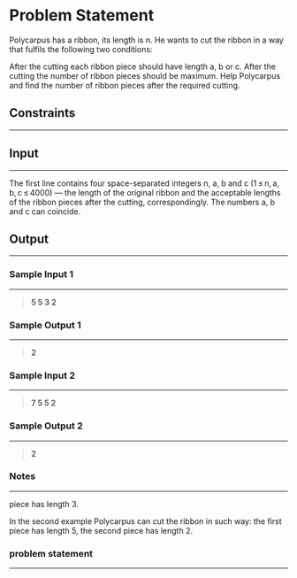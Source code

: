 
# Problem Statement
Polycarpus has a ribbon, its length is n. He wants to cut the ribbon in a way that fulfils the following two conditions:

After the cutting each ribbon piece should have length a, b or c.
After the cutting the number of ribbon pieces should be maximum.
Help Polycarpus and find the number of ribbon pieces after the required cutting.

## Constraints
---


## Input
----

The first line contains four space-separated integers n, a, b and c (1 ≤ n, a, b, c ≤ 4000) — the length of the original ribbon and the acceptable lengths of the ribbon pieces after the cutting, correspondingly. The numbers a, b and c can coincide.

## Output
---


### Sample Input 1
----
> **5 5 3 2**

### Sample Output  1
----
> **2**



 ### Sample Input 2
----
> **7 5 5 2**

### Sample Output  2
----
> **2**

 ### Notes
----
piece has length 3.

In the second example Polycarpus can cut the ribbon in such way: the first piece has length 5, the second piece has length 2.

### problem statement
---
